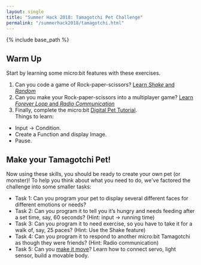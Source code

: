 ```yaml
---
layout: single
title: "Summer Hack 2018: Tamagotchi Pet Challenge"
permalink: "/summerhack2018/tamagotchi.html"
---
```

{% include base_path %}


## Warm Up

Start by learning some micro:bit features with these exercises.

1. Can you code a game of Rock-paper-scissors?
[Learn *Shake* and *Random*](https://www.microbit.co.uk/blocks/lessons/rock-paper-scissors/activity)
2. Can you make your Rock-paper-scissors into a multiplayer game? [Learn *Forever Loop* and *Radio Communication*](https://makecode.microbit.org/projects/rps-teams)
3. Finally, complete the micro:bit 
[Digital Pet Tutorial](https://www.microbit.co.uk/td/lessons/digital-pet/tutorial).  
Things to learn: 
* Input → Condition. 
* Create a Function and display Image.  
* Pause.

## Make your Tamagotchi Pet!

Now using these skills, you should be ready to  create your own pet (or monster)! To help you think about what you need to do, we've factored the challenge into some smaller tasks: 

* Task 1:​ Can you program your pet to display several different faces for different emotions or needs?
* Task 2:​ Can you program it to tell you it’s hungry and needs feeding after a set time, say, 60 seconds? (Hint: input → running time)
* Task 3: ​Can you program it to need exercise, so you have to take it for a walk of, say, 25 paces? (Hint: Use the Shake feature)
* Task 4:​ Can you program it to respond to another micro:bit Tamagotchi as though they were friends? (Hint: Radio communication)
* Task 5: ​Can you [make it move](​https://makecode.microbit.org/projects/milk-carton-robot​)?  Learn how to connect servo, light sensor, build a movable body.
